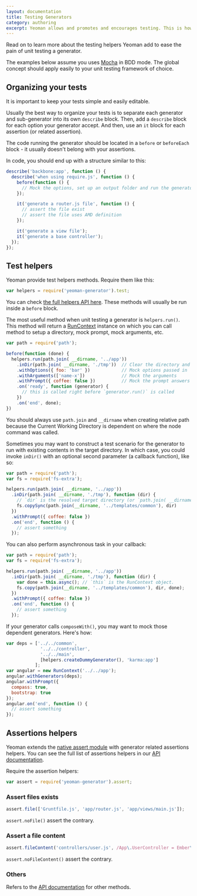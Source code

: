 ```yaml
---
layout: documentation
title: Testing Generators
category: authoring
excerpt: Yeoman allows and promotes and encourages testing. This is how
---
```


Read on to learn more about the testing helpers Yeoman add to ease the pain of unit testing a generator.

The examples below assume you uses [Mocha](http://visionmedia.github.io/mocha/) in BDD mode. The global concept should apply easily to your unit testing framework of choice.

## Organizing your tests

It is important to keep your tests simple and easily editable.

Usually the best way to organize your tests is to separate each generator and sub-generator into its own `describe` block. Then, add a `describe` block for each option your generator accept. And then, use an `it` block for each assertion (or related assertion).

The code running the generator should be located in a `before` or `beforeEach` block - it usually doesn't belong with your assertions.

In code, you should end up with a structure similar to this:

```js
describe('backbone:app', function () {
  describe('when using require.js', function () {
    before(function () {
      // Mock the options, set up an output folder and run the generator
    });

    it('generate a router.js file', function () {
      // assert the file exist
      // assert the file uses AMD definition
    });

    it('generate a view file');
    it('generate a base controller');
  });
});
```

## Test helpers

Yeoman provide test helpers methods. Require them like this:

```js
var helpers = require('yeoman-generator').test;
```

You can check [the full helpers API here](http://yeoman.github.io/generator/helpers.html). These methods will usually be run inside a `before` block.

The most useful method when unit testing a generator is `helpers.run()`. This method will return a [RunContext](http://yeoman.github.io/generator/RunContext.html) instance on which you can call method to setup a directory, mock prompt, mock arguments, etc.

```js
var path = require('path');

before(function (done) {
  helpers.run(path.join( __dirname, '../app')) 
    .inDir(path.join( __dirname, './tmp'))  // Clear the directory and set it as the CWD
    .withOptions({ foo: 'bar' })            // Mock options passed in
    .withArguments(['name-x'])              // Mock the arguments
    .withPrompt({ coffee: false })          // Mock the prompt answers
    .on('ready', function (generator) {
      // this is called right before `generator.run()` is called
    })
    .on('end', done);
})
```

You should always use ```path.join``` and ```__dirname``` when creating relative path because the Current Working Directory is dependent on where the node command was called.

Sometimes you may want to construct a test scenario for the generator to run with existing contents in the target directory. In which case, you could invoke `inDir()` with an optional second parameter (a callback function), like so:

```js
var path = require('path');
var fs = require('fs-extra');

helpers.run(path.join( __dirname, '../app')) 
  .inDir(path.join( __dirname, './tmp'), function (dir) {
    // `dir` is the resolved target directory (or `path.join( __dirname, './tmp')` in this example)
    fs.copySync(path.join(__dirname, '../templates/common'), dir)
  })
  .withPrompt({ coffee: false })
  .on('end', function () {
    // assert something
  });
```

You can also perform asynchronous task in your callback:

```js
var path = require('path');
var fs = require('fs-extra');

helpers.run(path.join( __dirname, '../app')) 
  .inDir(path.join( __dirname, './tmp'), function (dir) {
    var done = this.async(); // `this` is the RunContext object.
    fs.copy(path.join(__dirname, '../templates/common'), dir, done);
  })
  .withPrompt({ coffee: false })
  .on('end', function () {
    // assert something
  });
```

If your generator calls `composeWith()`, you may want to mock those dependent generators. Here's how:

```js
var deps = ['../../common',
             '../../controller',
             '../../main',
             [helpers.createDummyGenerator(), 'karma:app']
           ];
var angular = new RunContext('../../app');
angular.withGenerators(deps);
angular.withPrompt({
  compass: true,
  bootstrap: true
});
angular.on('end', function () {
  // assert something
});
```


## Assertions helpers

Yeoman extends the [native assert module](http://nodejs.org/api/assert.html) with generator related assertions helpers. You can see the full list of assertions helpers in our [API documentation](http://yeoman.github.io/generator/assert.html).

Require the assertion helpers:

```js
var assert = require('yeoman-generator').assert;
```

### Assert files exists

```js
assert.file(['Gruntfile.js', 'app/router.js', 'app/views/main.js']);
```

`assert.noFile()` assert the contrary.

### Assert a file content

```js
assert.fileContent('controllers/user.js', /App\.UserController = Ember\.ObjectController\.extend/);
```

`assert.noFileContent()` assert the contrary.

### Others

Refers to the [API documentation](http://yeoman.github.io/generator/helpers.html) for other methods.
